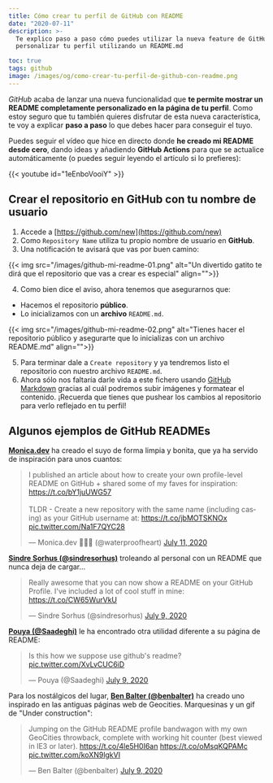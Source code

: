 ```yaml
---
title: Cómo crear tu perfil de GitHub con README
date: "2020-07-11"
description: >-
  Te explico paso a paso cómo puedes utilizar la nueva feature de GitHub para
  personalizar tu perfil utilizando un README.md

toc: true
tags: github
image: /images/og/como-crear-tu-perfil-de-github-con-readme.png
---
```


_GitHub_ acaba de lanzar una nueva funcionalidad que **te permite mostrar un README completamente personalizado en la página de tu perfil**. Como estoy seguro que tu también quieres disfrutar de esta nueva característica, te voy a explicar **paso a paso** lo que debes hacer para conseguir el tuyo.

Puedes seguir el vídeo que hice en directo donde **he creado mi README desde cero**, dando ideas y añadiendo **GitHub Actions** para que se actualice automáticamente (o puedes seguir leyendo el artículo si lo prefieres):

{{< youtube id="1eEnboVooiY" >}}

## Crear el repositorio en GitHub con tu nombre de usuario

1. Accede a [https://github.com/new](https://github.com/new)
2. Como `Repository Name` utiliza tu propio nombre de usuario en **GitHub**.
3. Una notificación te avisará que vas por buen camino:

{{< img src="/images/github-mi-readme-01.png" alt="Un divertido gatito te dirá que el repositorio que vas a crear es especial" align="">}}

4. Como bien dice el aviso, ahora tenemos que asegurarnos que:

- Hacemos el repositorio **público**.
- Lo inicializamos con un **archivo** `README.md`.

{{< img src="/images/github-mi-readme-02.png" alt="Tienes hacer el repositorio público y asegurarte que lo inicializas con un archivo README.md" align="">}}

5. Para terminar dale a `Create repository` y ya tendremos listo el repositorio con nuestro archivo `README.md`.
6. Ahora sólo nos faltaría darle vida a este fichero usando [GitHub Markdown](https://guides.github.com/features/mastering-markdown/) gracias al cuál podremos subir imágenes y formatear el contenido. ¡Recuerda que tienes que pushear los cambios al repositorio para verlo reflejado en tu perfil!

## Algunos ejemplos de GitHub READMEs

[**Monica.dev**](https://twitter.com/waterproofheart/status/1281928692634189824) ha creado el suyo de forma limpia y bonita, que ya ha servido de inspiración para unos cuantos:

<blockquote class="twitter-tweet"><p lang="en" dir="ltr">I published an article about how to create your own profile-level README on GitHub + shared some of my faves for inspiration: <a href="https://t.co/bY1juUWG57">https://t.co/bY1juUWG57</a><br><br>TLDR - Create a new repository with the same name (including casing) as your GitHub username at: <a href="https://t.co/jbMOTSKNOx">https://t.co/jbMOTSKNOx</a> <a href="https://t.co/Na1F7QYC28">pic.twitter.com/Na1F7QYC28</a></p>&mdash; Monica.dev 👩🏾‍💻 (@waterproofheart) <a href="https://twitter.com/waterproofheart/status/1281928692634189824?ref_src=twsrc%5Etfw">July 11, 2020</a></blockquote>
<script async src="https://platform.twitter.com/widgets.js" charset="utf-8"></script>

**[Sindre Sorhus (@sindresorhus)](https://twitter.com/sindresorhus)** troleando al personal con un README que nunca deja de cargar...

<blockquote class="twitter-tweet"><p lang="en" dir="ltr">Really awesome that you can now show a README on your GitHub Profile. I&#39;ve included a lot of cool stuff in mine: <a href="https://t.co/CW65WurVkU">https://t.co/CW65WurVkU</a></p>&mdash; Sindre Sorhus (@sindresorhus) <a href="https://twitter.com/sindresorhus/status/1281273334047490048?ref_src=twsrc%5Etfw">July 9, 2020</a></blockquote> <script async src="https://platform.twitter.com/widgets.js" charset="utf-8"></script>

**[Pouya (@Saadeghi)](https://twitter.com/Saadeghi)** le ha encontrado otra utilidad diferente a su página de README:

<blockquote class="twitter-tweet"><p lang="en" dir="ltr">Is this how we suppose use github&#39;s readme? <a href="https://t.co/XvLvCUC6iD">pic.twitter.com/XvLvCUC6iD</a></p>&mdash; Pouya (@Saadeghi) <a href="https://twitter.com/Saadeghi/status/1281111778290786310?ref_src=twsrc%5Etfw">July 9, 2020</a></blockquote> <script async src="https://platform.twitter.com/widgets.js" charset="utf-8"></script>

Para los nostálgicos del lugar, [**Ben Balter (@benbalter)**](https://twitter.com/benbalter) ha creado uno inspirado en las antiguas páginas web de Geocities. Marquesinas y un gif de "Under construction":

<blockquote class="twitter-tweet"><p lang="en" dir="ltr">Jumping on the GitHub README profile bandwagon with my own GeoCities throwback, complete with working hit counter (best viewed in IE3 or later). <a href="https://t.co/4le5H0I6an">https://t.co/4le5H0I6an</a> <a href="https://t.co/oMsqKQPAMc">https://t.co/oMsqKQPAMc</a> <a href="https://t.co/koXN9lgkVI">pic.twitter.com/koXN9lgkVI</a></p>&mdash; Ben Balter (@benbalter) <a href="https://twitter.com/benbalter/status/1281239789308698624?ref_src=twsrc%5Etfw">July 9, 2020</a></blockquote> <script async src="https://platform.twitter.com/widgets.js" charset="utf-8"></script>
